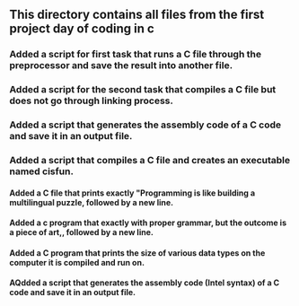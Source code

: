 ## This directory contains all files from the first project day of coding in c
### Added a script for first task that runs a C file through the preprocessor and save the result into another file.
### Added a script for the second task that compiles a C file but does not go through linking process.
### Added a script that generates the assembly code of a C code and save it in an output file.
### Added a script that compiles a C file and creates an executable named cisfun.
#### Added a C file that prints exactly "Programming is like building a multilingual puzzle, followed by a new line.
#### Added a c program that exactly with proper grammar, but the outcome is a piece of art,, followed by a new line.
#### Added a C program that prints the size of various data types on the computer it is compiled and run on.
#### AQdded a script that generates the assembly code (Intel syntax) of a C code and save it in an output file.
